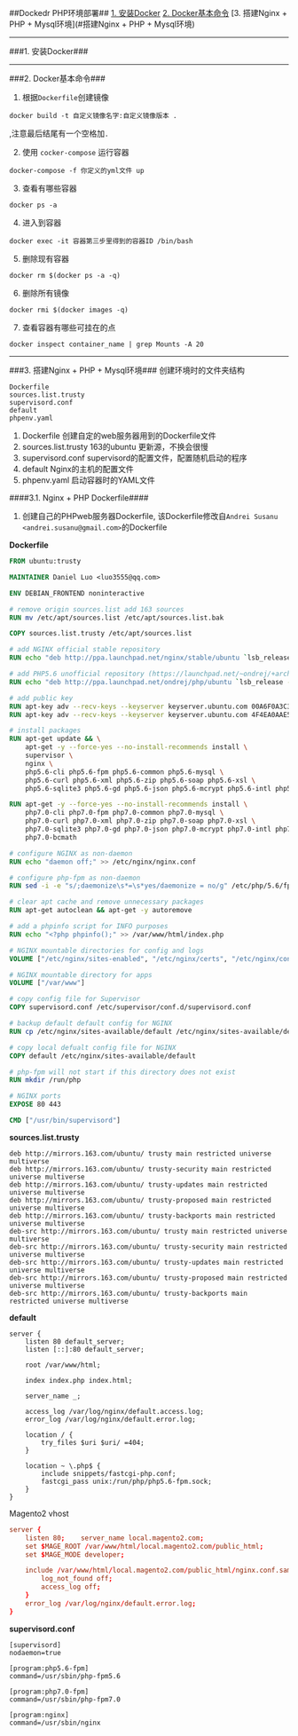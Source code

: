 ##Dockedr PHP环境部署##
[1. 安装Docker](#安装Docker)
[2. Docker基本命令](#Docker基本命令)
[3. 搭建Nginx + PHP + Mysql环境](#搭建Nginx + PHP + Mysql环境)

***

###<span id="安装Docker">1. 安装Docker</span>###


***

###<span id="Docker基本命令">2. Docker基本命令</span>###
1. 根据`Dockerfile`创建镜像
```shell
docker build -t 自定义镜像名字:自定义镜像版本 .
```
,注意最后结尾有一个空格加`.`

2. 使用 `cocker-compose` 运行容器
```shell
docker-compose -f 你定义的yml文件 up
```
3. 查看有哪些容器
```shell
docker ps -a
```

4. 进入到容器
```shell
docker exec -it 容器第三步里得到的容器ID /bin/bash
```

5. 删除现有容器
```shell
docker rm $(docker ps -a -q)
```

6. 删除所有镜像
```shell
docker rmi $(docker images -q)
```

7. 查看容器有哪些可挂在的点
```shell
docker inspect container_name | grep Mounts -A 20
```
***

###<span id="搭建Nginx + PHP + Mysql环境">3. 搭建Nginx + PHP + Mysql环境</span>###
创建环境时的文件夹结构
```text
Dockerfile
sources.list.trusty
supervisord.conf
default
phpenv.yaml
```
1. Dockerfile 创建自定的web服务器用到的Dockerfile文件
2. sources.list.trusty 163的ubuntu 更新源，不换会很慢
3. supervisord.conf supervisord的配置文件，配置随机启动的程序
4. default Nginx的主机的配置文件
5. phpenv.yaml 启动容器时的YAML文件


####3.1. Nginx + PHP Dockerfile####
1. 创建自己的PHPweb服务器Dockerfile, 该Dockerfile修改自`Andrei Susanu <andrei.susanu@gmail.com>`的Dockerfile

**Dockerfile**
```Dockerfile
FROM ubuntu:trusty

MAINTAINER Daniel Luo <luo3555@qq.com>

ENV DEBIAN_FRONTEND noninteractive

# remove origin sources.list add 163 sources
RUN mv /etc/apt/sources.list /etc/apt/sources.list.bak

COPY sources.list.trusty /etc/apt/sources.list

# add NGINX official stable repository
RUN echo "deb http://ppa.launchpad.net/nginx/stable/ubuntu `lsb_release -cs` main" > /etc/apt/sources.list.d/nginx.list

# add PHP5.6 unofficial repository (https://launchpad.net/~ondrej/+archive/ubuntu/php)
RUN echo "deb http://ppa.launchpad.net/ondrej/php/ubuntu `lsb_release -cs` main" > /etc/apt/sources.list.d/php.list

# add public key
RUN apt-key adv --recv-keys --keyserver keyserver.ubuntu.com 00A6F0A3C300EE8C
RUN apt-key adv --recv-keys --keyserver keyserver.ubuntu.com 4F4EA0AAE5267A6C

# install packages
RUN apt-get update && \
    apt-get -y --force-yes --no-install-recommends install \
    supervisor \
    nginx \
    php5.6-cli php5.6-fpm php5.6-common php5.6-mysql \
    php5.6-curl php5.6-xml php5.6-zip php5.6-soap php5.6-xsl \
    php5.6-sqlite3 php5.6-gd php5.6-json php5.6-mcrypt php5.6-intl php5.6-imap php5.6-mbstring

RUN apt-get -y --force-yes --no-install-recommends install \
    php7.0-cli php7.0-fpm php7.0-common php7.0-mysql \
    php7.0-curl php7.0-xml php7.0-zip php7.0-soap php7.0-xsl \
    php7.0-sqlite3 php7.0-gd php7.0-json php7.0-mcrypt php7.0-intl php7.0-mbstring \
    php7.0-bcmath

# configure NGINX as non-daemon
RUN echo "daemon off;" >> /etc/nginx/nginx.conf

# configure php-fpm as non-daemon
RUN sed -i -e "s/;daemonize\s*=\s*yes/daemonize = no/g" /etc/php/5.6/fpm/php-fpm.conf

# clear apt cache and remove unnecessary packages
RUN apt-get autoclean && apt-get -y autoremove

# add a phpinfo script for INFO purposes
RUN echo "<?php phpinfo();" >> /var/www/html/index.php

# NGINX mountable directories for config and logs
VOLUME ["/etc/nginx/sites-enabled", "/etc/nginx/certs", "/etc/nginx/conf.d", "/var/log/nginx"]

# NGINX mountable directory for apps
VOLUME ["/var/www"]

# copy config file for Supervisor
COPY supervisord.conf /etc/supervisor/conf.d/supervisord.conf

# backup default default config for NGINX
RUN cp /etc/nginx/sites-available/default /etc/nginx/sites-available/default.bak

# copy local defualt config file for NGINX
COPY default /etc/nginx/sites-available/default

# php-fpm will not start if this directory does not exist
RUN mkdir /run/php

# NGINX ports
EXPOSE 80 443

CMD ["/usr/bin/supervisord"]
```
**sources.list.trusty**

```text
deb http://mirrors.163.com/ubuntu/ trusty main restricted universe multiverse
deb http://mirrors.163.com/ubuntu/ trusty-security main restricted universe multiverse
deb http://mirrors.163.com/ubuntu/ trusty-updates main restricted universe multiverse
deb http://mirrors.163.com/ubuntu/ trusty-proposed main restricted universe multiverse
deb http://mirrors.163.com/ubuntu/ trusty-backports main restricted universe multiverse
deb-src http://mirrors.163.com/ubuntu/ trusty main restricted universe multiverse
deb-src http://mirrors.163.com/ubuntu/ trusty-security main restricted universe multiverse
deb-src http://mirrors.163.com/ubuntu/ trusty-updates main restricted universe multiverse
deb-src http://mirrors.163.com/ubuntu/ trusty-proposed main restricted universe multiverse
deb-src http://mirrors.163.com/ubuntu/ trusty-backports main restricted universe multiverse
```

**default**

```text
server {
    listen 80 default_server;
    listen [::]:80 default_server;

    root /var/www/html;

    index index.php index.html;

    server_name _;

    access_log /var/log/nginx/default.access.log;
    error_log /var/log/nginx/default.error.log;

    location / {
        try_files $uri $uri/ =404;
    }

    location ~ \.php$ {
        include snippets/fastcgi-php.conf;
        fastcgi_pass unix:/run/php/php5.6-fpm.sock;
    }
}
```

Magento2 vhost
```conf
server {
    listen 80;    server_name local.magento2.com;
    set $MAGE_ROOT /var/www/html/local.magento2.com/public_html;
    set $MAGE_MODE developer;

    include /var/www/html/local.magento2.com/public_html/nginx.conf.sample;    location = /favicon.ico {
        log_not_found off;
        access_log off;
    }
    error_log /var/log/nginx/default.error.log;
}
```

**supervisord.conf**
```text
[supervisord]
nodaemon=true

[program:php5.6-fpm]
command=/usr/sbin/php-fpm5.6

[program:php7.0-fpm]
command=/usr/sbin/php-fpm7.0

[program:nginx]
command=/usr/sbin/nginx
```
